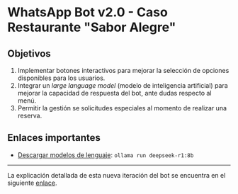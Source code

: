 # WhatsApp Bot v2.0 - Caso Restaurante "Sabor Alegre"

## Objetivos

1. Implementar botones interactivos para mejorar la selección de opciones disponibles para los usuarios.
2. Integrar un _large language model_ (modelo de inteligencia artificial) para mejorar la capacidad de respuesta del bot, ante dudas respecto al menú.
3. Permitir la gestión se solicitudes especiales al momento de realizar una reserva.

## Enlaces importantes

- [Descargar modelos de lenguaje](https://ollama.com/download): `ollama run deepseek-r1:8b`

---

La explicación detallada de esta nueva iteración del bot se encuentra en el siguiente [enlace](TODO).
